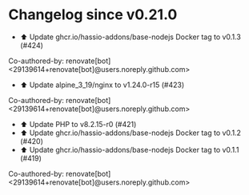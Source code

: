 # Changelog since v0.21.0
- ⬆️ Update ghcr.io/hassio-addons/base-nodejs Docker tag to v0.1.3 (#424)

Co-authored-by: renovate[bot] <29139614+renovate[bot]@users.noreply.github.com> 
- ⬆️ Update alpine_3_19/nginx to v1.24.0-r15 (#423)

Co-authored-by: renovate[bot] <29139614+renovate[bot]@users.noreply.github.com> 
- ⬆️ Update PHP to v8.2.15-r0 (#421) 
- ⬆️ Update ghcr.io/hassio-addons/base-nodejs Docker tag to v0.1.2 (#420) 
- ⬆️ Update ghcr.io/hassio-addons/base-nodejs Docker tag to v0.1.1 (#419)

Co-authored-by: renovate[bot] <29139614+renovate[bot]@users.noreply.github.com> 
